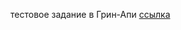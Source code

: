 тестовое задание в Грин-Апи
[ссылка](https://drive.google.com/file/d/1ko2dN4OQeKC-OBYIc0c_UHzf1ymU6ydI/view)